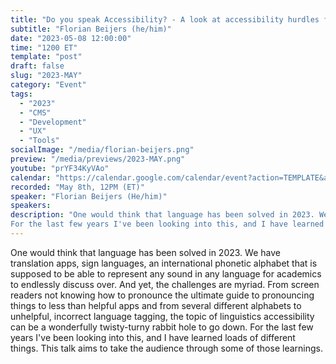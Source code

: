 ```yaml
---
title: "Do you speak Accessibility? - A look at accessibility hurdles for language learning and linguistics"
subtitle: "Florian Beijers (he/him)"
date: "2023-05-08 12:00:00"
time: "1200 ET"
template: "post"
draft: false
slug: "2023-MAY"
category: "Event"
tags:
  - "2023"
  - "CMS"
  - "Development"
  - "UX"
  - "Tools"
socialImage: "/media/florian-beijers.png"
preview: "/media/previews/2023-MAY.png"
youtube: "prYF34KyVAo"
calendar: "https://calendar.google.com/calendar/event?action=TEMPLATE&amp;tmeid=NG84OWs3YTJqbjJzbHN2OGgybm1qMnUzdTYgdGVhbUBhMTF5dGFsa3MuY29t&amp;tmsrc=team%40a11ytalks.com"
recorded: "May 8th, 12PM (ET)"
speaker: "Florian Beijers (He/him)"
speakers:
description: "One would think that language has been solved in 2023. We have translation apps, sign languages, an international phonetic alphabet that is supposed to be able to represent any sound in any language for academics to endlessly discuss over. And yet, the challenges are myriad. From screen readers not knowing how to pronounce the ultimate guide to pronouncing things to less than helpful apps and from several different alphabets to unhelpful, incorrect language tagging, the topic of linguistics accessibility can be a wonderfully twisty-turny rabbit hole to go down.
For the last few years I've been looking into this, and I have learned loads of different things. This talk aims to take the audience through some of those learnings."
---
```

One would think that language has been solved in 2023. We have translation apps, sign languages, an international phonetic alphabet that is supposed to be able to represent any sound in any language for academics to endlessly discuss over. And yet, the challenges are myriad. From screen readers not knowing how to pronounce the ultimate guide to pronouncing things to less than helpful apps and from several different alphabets to unhelpful, incorrect language tagging, the topic of linguistics accessibility can be a wonderfully twisty-turny rabbit hole to go down.
For the last few years I've been looking into this, and I have learned loads of different things. This talk aims to take the audience through some of those learnings.
